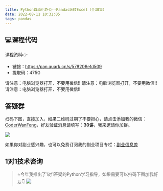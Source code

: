 ```yaml
---
title: Python自动化办公--Pandas玩转Excel（全30集）
date: 2022-08-11 10:31:05
tags: pandas
---
```



## 💻课程代码

课程资料👉

- 链接：https://pan.quark.cn/s/578208efd509
- 提取码：475G

请注意：电脑浏览器打开，不要用微信!!
请注意：电脑浏览器打开，不要用微信!!
请注意：电脑浏览器打开，不要用微信!!

## 答疑群

扫码下图，直接加入，如果二维码过期了不要担心，请点击添加我的微信：[CoderWanFeng](https://mp.weixin.qq.com/s/Nt8E8vC-ZsoN1McTOYbY2g)，好友验证消息请填写：**30讲**，我来邀请你加群。

![](https://python-office-1300615378.cos.ap-chongqing.myqcloud.com/30-pandas-001.jpg)

如果你对副业感兴趣，也可以免费订阅我的副业项目专栏：[副业信息差](https://mp.weixin.qq.com/mp/appmsgalbum?__biz=Mzk0MjYzNTI3MQ==&action=getalbum&album_id=3342868959406227458&scene=173&subscene=&sessionid=undefined&enterid=0&from_msgid=2247483864&from_itemidx=1&count=3&nolastread=1#wechat_redirect)

## 1对1技术咨询

> ⭐今年我推出了1对1答疑的Python学习指导，如果需要可以扫码下图加我好友👇
![](https://python-office-1300615378.cos.ap-chongqing.myqcloud.com/1v1.jpg)

